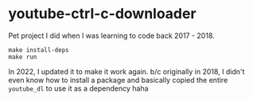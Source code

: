 # youtube-ctrl-c-downloader
Pet project I did when I was learning to code back 2017 - 2018.


```shell
make install-deps
make run
```

In 2022, I updated it to make it work again.
b/c originally in 2018, I didn't even know how to install a package and basically copied the
entire `youtube_dl` to use it as a dependency haha
